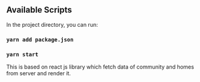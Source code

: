 

## Available Scripts

In the project directory, you can run:


### `yarn add package.json`
### `yarn start`

This is based on react js library which fetch data of community and homes from server and render it.
